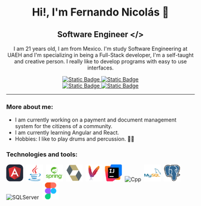 <h1 align="center">Hi!, I'm Fernando Nicolás 👋</h1>

<div id="header" align="center">
  <h2>Software Engineer &lt;/&gt;</h2>  
</div>

<div id="badges" align=center>
  <p>I am 21 years old, I am from Mexico. I'm study Software Engineering at UAEH and I'm specializing in being a Full-Stack developer, I'm a self-taught and creative person. I really like to develop programs with easy to use interfaces.
</p>
  <a href="https://www.linkedin.com/in/fernando-hern%C3%A1ndez-nicol%C3%A1s-a17922273/" target="_blank">
    <img alt="Static Badge" src="https://img.shields.io/badge/build-Fernando%20Hern%C3%A1ndez%20Nicol%C3%A1s-brightgreen?style=flat&logo=linkedin&logoColor=black&label=LinkedIn&labelColor=white&color=blue">
  </a>
  <a href="https://mail.google.com/mail/u/0/?view=cm&fs=1&to=fernicolas117@gmail.com&su=Asunto%20del%20correo&body=Cuerpo%20del%20correo" target="_blank">
    <img alt="Static Badge" src="https://img.shields.io/badge/build-FerNicolas117%40gmail.com-brightgreen?style=flat&logo=gmail&logoColor=black&label=Gmail&labelColor=white&color=blue">
  </a>
  <br />
   <a href="https://instagram.com/fernando_nic_117?igshid=MzNlNGNkZWQ4Mg==" target="_blank">
    <img alt="Static Badge" src="https://img.shields.io/badge/build-Fernando%20Nicol%C3%A1s-brightgreen?style=flat&logo=instagram&logoColor=black&label=Instagram&labelColor=white&color=blue">
  </a>
  <a href="https://www.tiktok.com/@fernando_nicolas_117?_t=8e8scZU2rws&_r=1" target="_blank">
    <img alt="Static Badge" src="https://img.shields.io/badge/build-Fernando%20Nicol%C3%A1s-brightgreen?style=flat&logo=tiktok&logoColor=black&label=TikTok&labelColor=white&color=blue">
  </a>
</div>

---
### More about me:

- I am currently working on a payment and document management system for the citizens of a community.
- I am currently learning Angular and React. 
- Hobbies: I like to play drums and percussion. 🥁🎶 

### Technologies and tools:
<div align="left">
<!--   <div> -->
<!--     <img src="https://github.com/devicons/devicon/blob/master/icons/html5/html5-plain.svg" title="HTML" alt="HTML" width="45" height="45" />&nbsp; -->
<!--     <img src="https://github.com/devicons/devicon/blob/master/icons/css3/css3-original.svg" title="CSS" alt="CSS" width="45" height="45" />&nbsp;
    <img src="https://github.com/devicons/devicon/blob/master/icons/javascript/javascript-plain.svg" title="JavaScript" alt="JavaScript" width="45" height="45" />&nbsp; -->
<!--     <img src="https://github.com/devicons/devicon/blob/master/icons/bootstrap/bootstrap-original.svg" title="Bootstrap" alt="Bootstrap" width="45" height="45" />&nbsp;
    <img src="https://user-images.githubusercontent.com/16964652/66596008-f4e3ed80-eb50-11e9-9a8a-3e9a5adf4d7c.png" title="XAML" alt="XAML" width="45" height="45" />&nbsp; -->
    <img src="https://raw.githubusercontent.com/tandpfun/skill-icons/65dea6c4eaca7da319e552c09f4cf5a9a8dab2c8/icons/Angular-Dark.svg" title="Angular" alt="Angular" width="45" height="45" />&nbsp;
    <img src="https://github.com/devicons/devicon/blob/master/icons/java/java-original.svg" title="Java" alt="Java" width="45" height="45" />&nbsp;
    <img src="https://github.com/devicons/devicon/blob/master/icons/spring/spring-original-wordmark.svg" title="Spring" alt="Spring" width="45" height="45" />&nbsp;
    <img src="https://raw.githubusercontent.com/devicons/devicon/6910f0503efdd315c8f9b858234310c06e04d9c0/icons/hibernate/hibernate-original.svg" title="Hibernate" alt="Hibernate" width="45" height="45" />&nbsp;
    <img src="https://raw.githubusercontent.com/devicons/devicon/6910f0503efdd315c8f9b858234310c06e04d9c0/icons/maven/maven-original.svg" title="Maven" alt="Maven" width="45" height="45" />&nbsp;
    <img src="https://github.com/JetBrains/logos/blob/master/web/intellij-idea/intellij-idea.svg" title="Idea" alt="Idea" width="45" height="45" />&nbsp;
    <img src="https://raw.githubusercontent.com/isocpp/logos/master/cpp_logo.png" title="Cpp" alt="Cpp" width="45" height="45" />&nbsp;
<!--     <img src="https://github.com/devicons/devicon/blob/master/icons/python/python-original.svg" title="Python" alt="Python" width="45" height="45" />&nbsp; -->
    <img src="https://github.com/devicons/devicon/blob/master/icons/mysql/mysql-original-wordmark.svg" title="MySQL" alt="MySQL" width="45" height="45" />&nbsp;
  <img src="https://raw.githubusercontent.com/devicons/devicon/6910f0503efdd315c8f9b858234310c06e04d9c0/icons/postgresql/postgresql-original.svg" title="PostgreSQL" alt="PostgreSQL" width="45" height="45" />&nbsp;
<!--   </div> -->
<!--   <br /> -->
<!--   <div align="left"> -->
    <img src="https://cdn-icons-png.flaticon.com/512/5968/5968409.png" title="SQLServer" alt="SQLServer" width="45" height="45" />&nbsp;
<!--     <img src="https://github.com/devicons/devicon/blob/master/icons/trello/trello-plain.svg" title="Trello" alt="Trello" width="45" height="45" />&nbsp; -->
    <img src="https://github.com/devicons/devicon/blob/master/icons/figma/figma-original.svg" title="Figma" alt="Figma" width="45" height="45" />&nbsp;
  </div>
</div>
